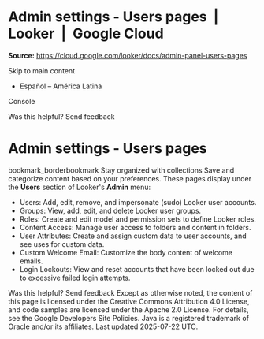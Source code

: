 # Admin settings - Users pages  |  Looker  |  Google Cloud

**Source:** https://cloud.google.com/looker/docs/admin-panel-users-pages

Skip to main content 
  * Español – América Latina

Console 




Was this helpful?
Send feedback 
#  Admin settings - Users pages
bookmark_borderbookmark Stay organized with collections  Save and categorize content based on your preferences.
These pages display under the **Users** section of Looker's **Admin** menu:
  * Users: Add, edit, remove, and impersonate (sudo) Looker user accounts.
  * Groups: View, add, edit, and delete Looker user groups.
  * Roles: Create and edit model and permission sets to define Looker roles.
  * Content Access: Manage user access to folders and content in folders.
  * User Attributes: Create and assign custom data to user accounts, and see uses for custom data.
  * Custom Welcome Email: Customize the body content of welcome emails.
  * Login Lockouts: View and reset accounts that have been locked out due to excessive failed login attempts.


Was this helpful?
Send feedback 
Except as otherwise noted, the content of this page is licensed under the Creative Commons Attribution 4.0 License, and code samples are licensed under the Apache 2.0 License. For details, see the Google Developers Site Policies. Java is a registered trademark of Oracle and/or its affiliates.
Last updated 2025-07-22 UTC.


